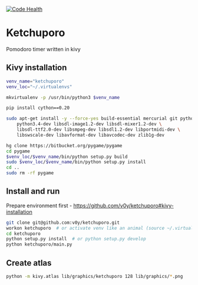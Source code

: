 [![Code Health](https://landscape.io/github/v0y/ketchuporo/master/landscape.svg?style=flat)](https://landscape.io/github/v0y/ketchuporo/master)

Ketchuporo
==========

Pomodoro timer written in kivy


Kivy installation
-----------------

```sh
venv_name="ketchuporo"
venv_loc="~/.virtualenvs"

mkvirtualenv -p /usr/bin/python3 $venv_name

pip install cython==0.20

sudo apt-get install -y --force-yes build-essential mercurial git python3.4 \
    python3.4-dev libsdl-image1.2-dev libsdl-mixer1.2-dev \
    libsdl-ttf2.0-dev libsmpeg-dev libsdl1.2-dev libportmidi-dev \
    libswscale-dev libavformat-dev libavcodec-dev zlib1g-dev

hg clone https://bitbucket.org/pygame/pygame
cd pygame
$venv_loc/$venv_name/bin/python setup.py build
sudo $venv_loc/$venv_name/bin/python setup.py install
cd ..
sudo rm -rf pygame
```


Install and run
---------------

Prepare environment first - https://github.com/v0y/ketchuporo#kivy-installation

```sh
git clone git@github.com:v0y/ketchuporo.git
workon ketchuporo  # or activate venv like an animal (source ~/.virtualenvs/ketchuporo/bin/activate) 
cd ketchuporo
python setup.py install  # or python setup.py develop
python ketchuporo/main.py
```


Create atlas
------------

```sh
python -m kivy.atlas lib/graphics/ketchuporo 128 lib/graphics/*.png
```
